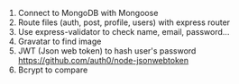 1. Connect to MongoDB with Mongoose
2. Route files (auth, post, profile, users) with express router
3. Use express-validator to check name, email, password...
4. Gravatar to find image
5. JWT (Json web token) to hash user's password
   https://github.com/auth0/node-jsonwebtoken
6. Bcrypt to compare
